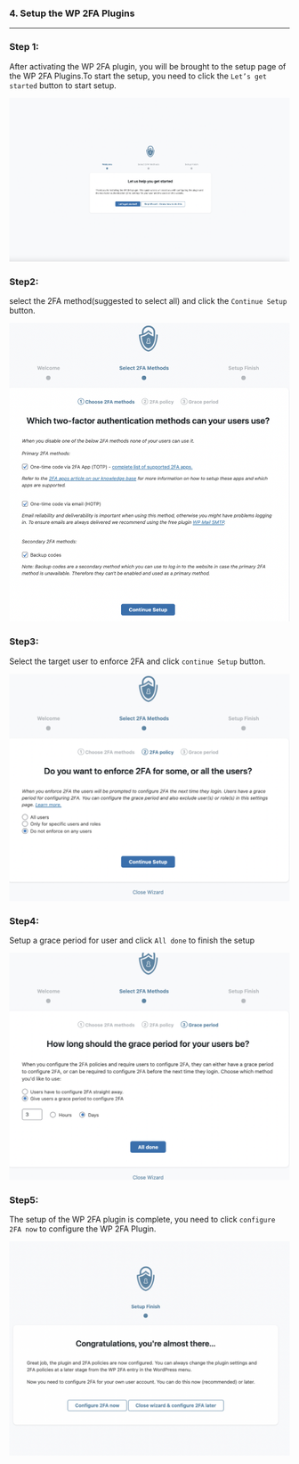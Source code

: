 ### **4. Setup the WP 2FA Plugins**
---
### **Step 1:**

After activating the WP 2FA plugin, you will be brought to the setup page of the WP 2FA Plugins.To start the setup, you need to click the `Let’s get started` button to start setup.

![Image](./assets/Start.png)

### **Step2:**

select the 2FA method(suggested to select all) and click the `Continue Setup` button.

 ![Image](./assets/2FAMethod.png)

### **Step3:**

 Select the target user to enforce 2FA and click `continue Setup` button.

![Image](./assets/2FAUser.png)

### **Step4:**
 Setup a grace period for user and click `All done` to finish the setup

![Image](./assets/GracePeriod.png)

### **Step5:**
The setup of the WP 2FA plugin is complete, you need to click `configure 2FA now` to configure the WP 2FA Plugin.

![Image](./assets/EndSetup.png)


